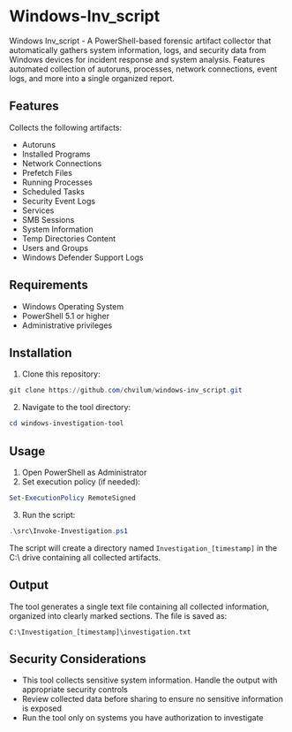 # Windows-Inv_script
Windows Inv_script - A PowerShell-based forensic artifact collector that automatically gathers system information, logs, and security data from Windows devices for incident response and system analysis. Features automated collection of autoruns, processes, network connections, event logs, and more into a single organized report.


## Features

Collects the following artifacts:
- Autoruns
- Installed Programs
- Network Connections
- Prefetch Files
- Running Processes
- Scheduled Tasks
- Security Event Logs
- Services
- SMB Sessions
- System Information
- Temp Directories Content
- Users and Groups
- Windows Defender Support Logs

## Requirements

- Windows Operating System
- PowerShell 5.1 or higher
- Administrative privileges

## Installation

1. Clone this repository:
```powershell
git clone https://github.com/chvilum/windows-inv_script.git
```

2. Navigate to the tool directory:
```powershell
cd windows-investigation-tool
```

## Usage

1. Open PowerShell as Administrator
2. Set execution policy (if needed):
```powershell
Set-ExecutionPolicy RemoteSigned
```

3. Run the script:
```powershell
.\src\Invoke-Investigation.ps1
```

The script will create a directory named `Investigation_[timestamp]` in the C:\ drive containing all collected artifacts.

## Output

The tool generates a single text file containing all collected information, organized into clearly marked sections. The file is saved as:
```
C:\Investigation_[timestamp]\investigation.txt
```

## Security Considerations

- This tool collects sensitive system information. Handle the output with appropriate security controls
- Review collected data before sharing to ensure no sensitive information is exposed
- Run the tool only on systems you have authorization to investigate
